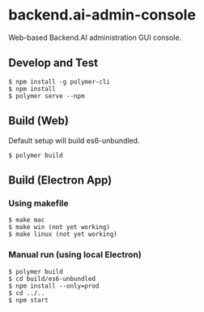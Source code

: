 # backend.ai-admin-console

Web-based Backend.AI administration GUI console.

## Develop and Test

```
$ npm install -g polymer-cli
$ npm install
$ polymer serve --npm
```

## Build (Web)

Default setup will build es6-unbundled.
```
$ polymer build
```

## Build (Electron App)

### Using makefile

```
$ make mac
$ make win (not yet working)
$ make linux (not yet working)
```

### Manual run (using local Electron)

```
$ polymer build
$ cd build/es6-unbundled
$ npm install --only=prod
$ cd ../..
$ npm start
```
